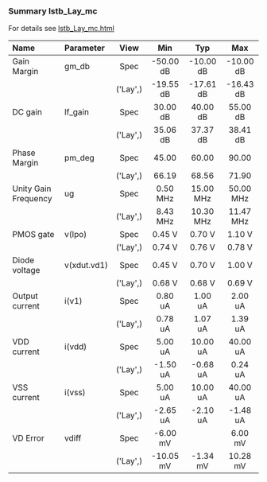 ### Summary lstb_Lay_mc

For details see <a href='lstb_Lay_mc.html'>lstb_Lay_mc.html</a>

|**Name**|**Parameter**|**View**|**Min** | **Typ** | **Max**|
|:---|:---|:---:|:---:|:---:|:---:|
|Gain Margin|gm\_db | Spec | -50.00 dB | -10.00 dB | -10.00 dB |
| | | ('Lay',)|-19.55 dB | -17.61 dB | -16.43 dB |
|DC gain|lf\_gain | Spec | 30.00 dB | 40.00 dB | 55.00 dB |
| | | ('Lay',)|35.06 dB | 37.37 dB | 38.41 dB |
|Phase Margin|pm\_deg | Spec | 45.00  | 60.00  | 90.00  |
| | | ('Lay',)|66.19  | 68.56  | 71.90  |
|Unity Gain Frequency|ug | Spec | 0.50 MHz | 15.00 MHz | 50.00 MHz |
| | | ('Lay',)|8.43 MHz | 10.30 MHz | 11.47 MHz |
|PMOS gate|v(lpo) | Spec | 0.45 V | 0.70 V | 1.10 V |
| | | ('Lay',)|0.74 V | 0.76 V | 0.78 V |
|Diode voltage|v(xdut.vd1) | Spec | 0.45 V | 0.70 V | 1.00 V |
| | | ('Lay',)|0.68 V | 0.68 V | 0.69 V |
|Output current|i(v1) | Spec | 0.80 uA | 1.00 uA | 2.00 uA |
| | | ('Lay',)|0.78 uA | 1.07 uA | 1.39 uA |
|VDD current|i(vdd) | Spec | 5.00 uA | 10.00 uA | 40.00 uA |
| | | ('Lay',)|-1.50 uA | -0.68 uA | 0.24 uA |
|VSS current|i(vss) | Spec | 5.00 uA | 10.00 uA | 40.00 uA |
| | | ('Lay',)|-2.65 uA | -2.10 uA | -1.48 uA |
|VD Error|vdiff | Spec | -6.00 mV |  | 6.00 mV |
| | | ('Lay',)|-10.05 mV | -1.34 mV | 10.28 mV |

